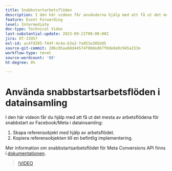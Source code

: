 ```yaml
---
title: Snabbstartarbetsflöden
description: I den här videon får användarna hjälp med att få ut det mesta av de snabba arbetsflödena för Facebook/Meta vid datainsamling.
feature: Event Forwarding
level: Intermediate
doc-type: Technical Video
last-substantial-update: 2023-09-21T00:00:00Z
jira: KT-13957
exl-id: ac4fd395-f44f-4c4a-b3a2-7a951e305dd5
source-git-commit: 286c85aa88d44574f00ded67f0de8e0c945a153e
workflow-type: tm+mt
source-wordcount: '88'
ht-degree: 0%

---
```


# Använda snabbstartsarbetsflöden i datainsamling


I den här videon får du hjälp med att få ut det mesta av arbetsflödena för snabbstart av Facebook/Meta i datainsamling:

1. Skapa referensobjekt med hjälp av arbetsflödet. 
1. Kopiera referensobjekten till en befintlig implementering.

Mer information om snabbstartsarbetsflödet för Meta Conversions API finns i [dokumentationen](https://experienceleague.adobe.com/docs/experience-platform/tags/extensions/server/meta/overview.html?lang=sv-SE#quick-start).

>[!VIDEO](https://video.tv.adobe.com/v/3424501?learn=on&enablevpops)
